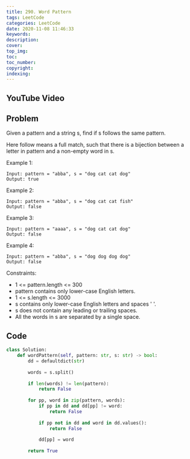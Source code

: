 ```yaml
---
title: 290. Word Pattern
tags: LeetCode
categories: LeetCode
date: 2020-11-08 11:46:33
keywords:
description:
cover:
top_img:
toc:
toc_number:
copyright:
indexing:
---
```

## YouTube Video


## Problem
Given a pattern and a string s, find if s follows the same pattern.

Here follow means a full match, such that there is a bijection between a letter in pattern and a non-empty word in s.

 

Example 1:
```
Input: pattern = "abba", s = "dog cat cat dog"
Output: true
```
Example 2:
```
Input: pattern = "abba", s = "dog cat cat fish"
Output: false
```
Example 3:
```
Input: pattern = "aaaa", s = "dog cat cat dog"
Output: false
```
Example 4:
```
Input: pattern = "abba", s = "dog dog dog dog"
Output: false
```

Constraints:

- 1 <= pattern.length <= 300
- pattern contains only lower-case English letters.
- 1 <= s.length <= 3000
- s contains only lower-case English letters and spaces ' '.
- s does not contain any leading or trailing spaces.
- All the words in s are separated by a single space.


## Code
```python
class Solution:
    def wordPattern(self, pattern: str, s: str) -> bool:
        dd = defaultdict(str)
        
        words = s.split()
        
        if len(words) != len(pattern):
            return False
        
        for pp, word in zip(pattern, words):
            if pp in dd and dd[pp] != word:
                return False
            
            if pp not in dd and word in dd.values():
                return False
            
            dd[pp] = word
        
        return True
```